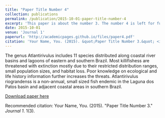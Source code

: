 ```yaml
---
title: "Paper Title Number 4"
collection: publications
permalink: /publication/2015-10-01-paper-title-number-4
excerpt: 'This paper is about the number 3. The number 4 is left for future work.'
date: 2015-10-01
venue: 'Journal 1'
paperurl: 'http://academicpages.github.io/files/paper4.pdf'
citation: 'Your Name, You. (2015). &quot;Paper Title Number 3.&quot; <i>Journal 1</i>. 1(3).'
---
```

The genus Atlantirivulus includes 11 species distributed along coastal river basins and lagoons of eastern and southern Brazil. Most killifishess are threatened with extinction mostly due to their restricted distribution ranges, small population sizes, and habitat loss. Poor knowledge on ecological and life history information further increases the threats. Atlantirivulus riograndenss is a non-annual, small sized fish endemic in the Laguna dos Patos basin and adjacent coastal areas in southern Brazil.  

[Download paper here](http://academicpages.github.io/files/paper3.pdf)

Recommended citation: Your Name, You. (2015). "Paper Title Number 3." <i>Journal 1</i>. 1(3).